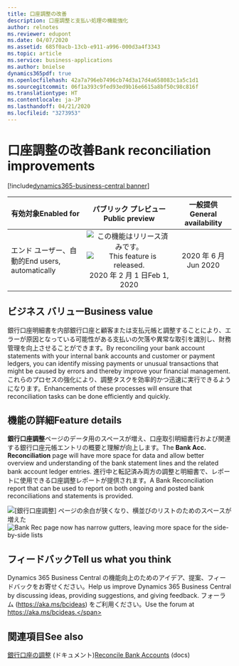 ```yaml
---
title: 口座調整の改善
description: 口座調整と支払い処理の機能強化
author: relnotes
ms.reviewer: edupont
ms.date: 04/07/2020
ms.assetid: 685f0acb-13cb-e911-a996-000d3a4f3343
ms.topic: article
ms.service: business-applications
ms.author: bnielse
dynamics365pdf: true
ms.openlocfilehash: 42a7a796eb7496cb74d3a17d4a658083c1a5c1d1
ms.sourcegitcommit: 06f1a393c9fed93ed9b16e6615a8bf50c98c816f
ms.translationtype: HT
ms.contentlocale: ja-JP
ms.lasthandoff: 04/21/2020
ms.locfileid: "3273953"
---
```

# <a name="bank-reconciliation-improvements"></a><span data-ttu-id="a17b9-103">口座調整の改善</span><span class="sxs-lookup"><span data-stu-id="a17b9-103">Bank reconciliation improvements</span></span>
[!include[dynamics365-business-central banner](../includes/dynamics365-business-central.md)]

| <span data-ttu-id="a17b9-104">有効対象</span><span class="sxs-lookup"><span data-stu-id="a17b9-104">Enabled for</span></span>    |  <span data-ttu-id="a17b9-105">パブリック プレビュー</span><span class="sxs-lookup"><span data-stu-id="a17b9-105">Public preview</span></span> | <span data-ttu-id="a17b9-106">一般提供</span><span class="sxs-lookup"><span data-stu-id="a17b9-106">General availability</span></span> | 
| ---------- | :----------: |:----------: |
|<span data-ttu-id="a17b9-107">エンド ユーザー、自動的</span><span class="sxs-lookup"><span data-stu-id="a17b9-107">End users, automatically</span></span>|<span data-ttu-id="a17b9-108">![この機能はリリース済みです。](/dynamics365-release-plan/media/green-checkmark.png "この機能はリリース済みです。")</span><span class="sxs-lookup"><span data-stu-id="a17b9-108">![This feature is released.](/dynamics365-release-plan/media/green-checkmark.png "This feature is released.")</span></span> <span data-ttu-id="a17b9-109">2020 年 2 月 1 日</span><span class="sxs-lookup"><span data-stu-id="a17b9-109">Feb 1, 2020</span></span>| <span data-ttu-id="a17b9-110">2020 年 6 月</span><span class="sxs-lookup"><span data-stu-id="a17b9-110">Jun 2020</span></span>|


## <a name="business-value"></a><span data-ttu-id="a17b9-111">ビジネス バリュー</span><span class="sxs-lookup"><span data-stu-id="a17b9-111">Business value</span></span>
<!-- bv start -->
<span data-ttu-id="a17b9-112">銀行口座明細書を内部銀行口座と顧客または支払元帳と調整することにより、エラーが原因となっている可能性がある支払いの欠落や異常な取引を識別し、財務管理を向上させることができます。</span><span class="sxs-lookup"><span data-stu-id="a17b9-112">By reconciling your bank account statements with your internal bank accounts and customer or payment ledgers, you can identify missing payments or unusual transactions that might be caused by errors and thereby improve your financial management.</span></span> <span data-ttu-id="a17b9-113">これらのプロセスの強化により、調整タスクを効率的かつ迅速に実行できるようになります。</span><span class="sxs-lookup"><span data-stu-id="a17b9-113">Enhancements of these processes will ensure that reconciliation tasks can be done efficiently and quickly.</span></span>
<!-- bv end -->



## <a name="feature-details"></a><span data-ttu-id="a17b9-114">機能の詳細</span><span class="sxs-lookup"><span data-stu-id="a17b9-114">Feature details</span></span>
<!--feature detail start -->
<span data-ttu-id="a17b9-115">**銀行口座調整**ページのデータ用のスペースが増え、口座取引明細書行および関連する銀行口座元帳エントリの概要と理解が向上します。</span><span class="sxs-lookup"><span data-stu-id="a17b9-115">The **Bank Acc. Reconciliation** page will have more space for data and allow better overview and understanding of the bank statement lines and the related bank account ledger entries.</span></span> <span data-ttu-id="a17b9-116">進行中と転記済み両方の調整と明細書で、レポートに使用できる口座調整レポートが提供されます。</span><span class="sxs-lookup"><span data-stu-id="a17b9-116">A Bank Reconciliation report that can be used to report on both ongoing and posted bank reconciliations and statements is provided.</span></span> 
<!--feature detail end -->

<span data-ttu-id="a17b9-117">![[銀行口座調整] ページの余白が狭くなり、横並びのリストのためのスペースが増えた](media/bank-rec-wave-1-2020.png "[銀行口座調整] ページの余白が狭くなり、横並びのリストのためのスペースが増えた")</span><span class="sxs-lookup"><span data-stu-id="a17b9-117">![Bank Rec page now has narrow gutters, leaving more space for the side-by-side lists](media/bank-rec-wave-1-2020.png "Bank Rec page now has narrow gutters, leaving more space for the side-by-side lists")</span></span>
<!-- Picture 1 -->





## <a name="tell-us-what-you-think"></a><span data-ttu-id="a17b9-118">フィードバック</span><span class="sxs-lookup"><span data-stu-id="a17b9-118">Tell us what you think</span></span>
<span data-ttu-id="a17b9-119">Dynamics 365 Business Central の機能向上のためのアイデア、提案、フィードバックをお寄せください。</span><span class="sxs-lookup"><span data-stu-id="a17b9-119">Help us improve Dynamics 365 Business Central by discussing ideas, providing suggestions, and giving feedback.</span></span> <span data-ttu-id="a17b9-120">フォーラム (https://aka.ms/bcideas) をご利用ください。</span><span class="sxs-lookup"><span data-stu-id="a17b9-120">Use the forum at https://aka.ms/bcideas.</span></span>




## <a name="see-also"></a><span data-ttu-id="a17b9-121">関連項目</span><span class="sxs-lookup"><span data-stu-id="a17b9-121">See also</span></span>

<!--docs start-->
<span data-ttu-id="a17b9-122">[銀行口座の調整](https://docs.microsoft.com/dynamics365/business-central/bank-how-reconcile-bank-accounts-separately) (ドキュメント)</span><span class="sxs-lookup"><span data-stu-id="a17b9-122">[Reconcile Bank Accounts](https://docs.microsoft.com/dynamics365/business-central/bank-how-reconcile-bank-accounts-separately) (docs)</span></span>
<!--docs end-->
